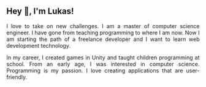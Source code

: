 ## Hey 👋, I'm Lukas!  

<p style="text-align:justify"> 
I love to take on new challenges. I am a master of computer science engineer. I have gone from teaching programming to where I am now. Now I am starting the path of a freelance developer and I want to learn web development technology.
</p>
<p style="text-align:justify"> 
In my career, I created games in Unity and taught children programming at school. From an early age, I was interested in computer science. Programming is my passion. I love creating applications that are user-friendly.
</p>
